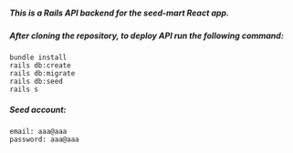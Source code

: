 ##### This is a Rails API backend for the seed-mart React app.

##### After cloning the repository, to deploy API run the following command:
    bundle install
    rails db:create
    rails db:migrate
    rails db:seed
    rails s

##### Seed account:
    email: aaa@aaa
    password: aaa@aaa

